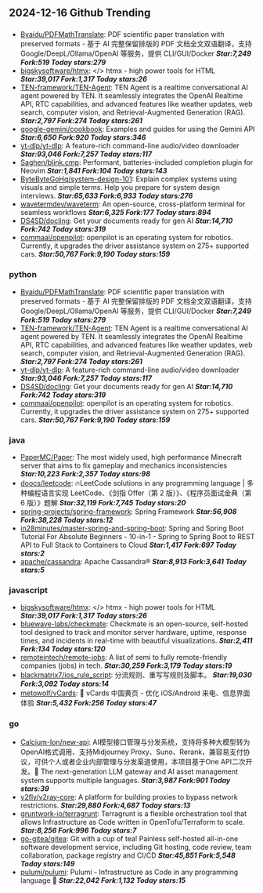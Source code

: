 ## 2024-12-16 Github Trending

### 
* [Byaidu/PDFMathTranslate](https://github.com/Byaidu/PDFMathTranslate): PDF scientific paper translation with preserved formats - 基于 AI 完整保留排版的 PDF 文档全文双语翻译，支持 Google/DeepL/Ollama/OpenAI 等服务，提供 CLI/GUI/Docker ***Star:7,249 Fork:519 Today stars:279***
* [bigskysoftware/htmx](https://github.com/bigskysoftware/htmx): </> htmx - high power tools for HTML ***Star:39,017 Fork:1,317 Today stars:26***
* [TEN-framework/TEN-Agent](https://github.com/TEN-framework/TEN-Agent): TEN Agent is a realtime conversational AI agent powered by TEN. It seamlessly integrates the OpenAI Realtime API, RTC capabilities, and advanced features like weather updates, web search, computer vision, and Retrieval-Augmented Generation (RAG). ***Star:2,797 Fork:274 Today stars:261***
* [google-gemini/cookbook](https://github.com/google-gemini/cookbook): Examples and guides for using the Gemini API ***Star:6,650 Fork:920 Today stars:346***
* [yt-dlp/yt-dlp](https://github.com/yt-dlp/yt-dlp): A feature-rich command-line audio/video downloader ***Star:93,046 Fork:7,257 Today stars:117***
* [Saghen/blink.cmp](https://github.com/Saghen/blink.cmp): Performant, batteries-included completion plugin for Neovim ***Star:1,841 Fork:104 Today stars:143***
* [ByteByteGoHq/system-design-101](https://github.com/ByteByteGoHq/system-design-101): Explain complex systems using visuals and simple terms. Help you prepare for system design interviews. ***Star:65,633 Fork:6,933 Today stars:276***
* [wavetermdev/waveterm](https://github.com/wavetermdev/waveterm): An open-source, cross-platform terminal for seamless workflows ***Star:6,325 Fork:177 Today stars:894***
* [DS4SD/docling](https://github.com/DS4SD/docling): Get your documents ready for gen AI ***Star:14,710 Fork:742 Today stars:319***
* [commaai/openpilot](https://github.com/commaai/openpilot): openpilot is an operating system for robotics. Currently, it upgrades the driver assistance system on 275+ supported cars. ***Star:50,767 Fork:9,190 Today stars:159***

### python
* [Byaidu/PDFMathTranslate](https://github.com/Byaidu/PDFMathTranslate): PDF scientific paper translation with preserved formats - 基于 AI 完整保留排版的 PDF 文档全文双语翻译，支持 Google/DeepL/Ollama/OpenAI 等服务，提供 CLI/GUI/Docker ***Star:7,249 Fork:519 Today stars:279***
* [TEN-framework/TEN-Agent](https://github.com/TEN-framework/TEN-Agent): TEN Agent is a realtime conversational AI agent powered by TEN. It seamlessly integrates the OpenAI Realtime API, RTC capabilities, and advanced features like weather updates, web search, computer vision, and Retrieval-Augmented Generation (RAG). ***Star:2,797 Fork:274 Today stars:261***
* [yt-dlp/yt-dlp](https://github.com/yt-dlp/yt-dlp): A feature-rich command-line audio/video downloader ***Star:93,046 Fork:7,257 Today stars:117***
* [DS4SD/docling](https://github.com/DS4SD/docling): Get your documents ready for gen AI ***Star:14,710 Fork:742 Today stars:319***
* [commaai/openpilot](https://github.com/commaai/openpilot): openpilot is an operating system for robotics. Currently, it upgrades the driver assistance system on 275+ supported cars. ***Star:50,767 Fork:9,190 Today stars:159***

### java
* [PaperMC/Paper](https://github.com/PaperMC/Paper): The most widely used, high performance Minecraft server that aims to fix gameplay and mechanics inconsistencies ***Star:10,223 Fork:2,357 Today stars:98***
* [doocs/leetcode](https://github.com/doocs/leetcode): 🔥LeetCode solutions in any programming language | 多种编程语言实现 LeetCode、《剑指 Offer（第 2 版）》、《程序员面试金典（第 6 版）》题解 ***Star:32,119 Fork:7,745 Today stars:20***
* [spring-projects/spring-framework](https://github.com/spring-projects/spring-framework): Spring Framework ***Star:56,908 Fork:38,228 Today stars:12***
* [in28minutes/master-spring-and-spring-boot](https://github.com/in28minutes/master-spring-and-spring-boot): Spring and Spring Boot Tutorial For Absolute Beginners - 10-in-1 - Spring to Spring Boot to REST API to Full Stack to Containers to Cloud ***Star:1,417 Fork:697 Today stars:2***
* [apache/cassandra](https://github.com/apache/cassandra): Apache Cassandra® ***Star:8,913 Fork:3,641 Today stars:5***

### javascript
* [bigskysoftware/htmx](https://github.com/bigskysoftware/htmx): </> htmx - high power tools for HTML ***Star:39,017 Fork:1,317 Today stars:26***
* [bluewave-labs/checkmate](https://github.com/bluewave-labs/checkmate): Checkmate is an open-source, self-hosted tool designed to track and monitor server hardware, uptime, response times, and incidents in real-time with beautiful visualizations. ***Star:2,411 Fork:134 Today stars:120***
* [remoteintech/remote-jobs](https://github.com/remoteintech/remote-jobs): A list of semi to fully remote-friendly companies (jobs) in tech. ***Star:30,259 Fork:3,179 Today stars:19***
* [blackmatrix7/ios_rule_script](https://github.com/blackmatrix7/ios_rule_script): 分流规则、重写写规则及脚本。 ***Star:19,030 Fork:3,092 Today stars:14***
* [metowolf/vCards](https://github.com/metowolf/vCards): 📡️ vCards 中国黄页 - 优化 iOS/Android 来电、信息界面体验 ***Star:5,432 Fork:256 Today stars:47***

### go
* [Calcium-Ion/new-api](https://github.com/Calcium-Ion/new-api): AI模型接口管理与分发系统，支持将多种大模型转为OpenAI格式调用、支持Midjourney Proxy、Suno、Rerank，兼容易支付协议，可供个人或者企业内部管理与分发渠道使用，本项目基于One API二次开发。🍥 The next-generation LLM gateway and AI asset management system supports multiple languages. ***Star:3,987 Fork:901 Today stars:39***
* [v2fly/v2ray-core](https://github.com/v2fly/v2ray-core): A platform for building proxies to bypass network restrictions. ***Star:29,880 Fork:4,687 Today stars:13***
* [gruntwork-io/terragrunt](https://github.com/gruntwork-io/terragrunt): Terragrunt is a flexible orchestration tool that allows Infrastructure as Code written in OpenTofu/Terraform to scale. ***Star:8,256 Fork:996 Today stars:7***
* [go-gitea/gitea](https://github.com/go-gitea/gitea): Git with a cup of tea! Painless self-hosted all-in-one software development service, including Git hosting, code review, team collaboration, package registry and CI/CD ***Star:45,851 Fork:5,548 Today stars:149***
* [pulumi/pulumi](https://github.com/pulumi/pulumi): Pulumi - Infrastructure as Code in any programming language 🚀 ***Star:22,042 Fork:1,132 Today stars:15***
